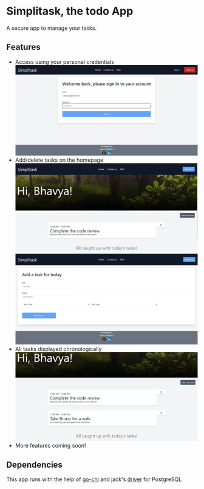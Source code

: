 # Simplitask, the todo App
A secure app to manage your tasks.

## Features
- Access using your personal credentials
    ![homepage](https://raw.githubusercontent.com/GarvitSadhwani/todoApp/main/templates/login.JPG)
- Add/delete tasks on the homepage
    ![homepage](https://raw.githubusercontent.com/GarvitSadhwani/todoApp/main/templates/home.JPG)
    ![homepage](https://raw.githubusercontent.com/GarvitSadhwani/todoApp/main/templates/addtask.JPG)
- All tasks displayed chronologically
    ![homepage](https://raw.githubusercontent.com/GarvitSadhwani/todoApp/main/templates/tasks.JPG)
- More features coming soon!

## Dependencies
This app runs with the help of [go-chi](https://github.com/go-chi) and jack's [driver](https://github.com/jackc/pgx) for PostgreSQL

